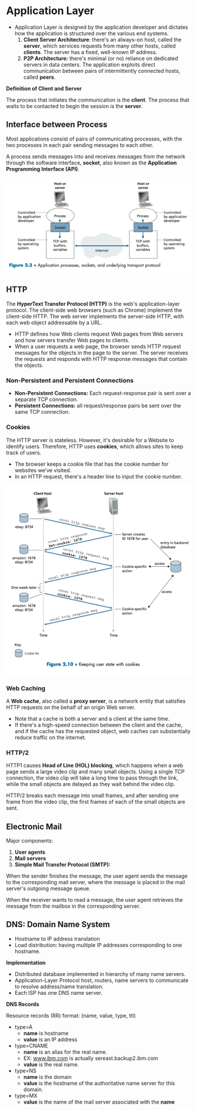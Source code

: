 # Application Layer

* Application Layer is designed by the application developer and dictates how the application is structured over the various end systems.
    1. **Client Server Architecture**: there's an always-on host, called the **server**, which services requests from many other hosts, called **clients**. The server has a fixed, well-known IP address.
    2. **P2P Architecture:** there's minimal (or no) reliance on dedicated servers in data centers. The application exploits direct communication between pairs of intermittently connected hosts, called **peers**.

**Definition of Client and Server**

The process that initiates the communication is the **client**. The process that waits to be contacted to begin the session is the **server**.

## Interface between Process
Most applications consist of pairs of communicating processes, with the two processes in each pair sending messages to each other.

A process sends messages into and receives messages from the network through the software interface, **socket**, also known as the **Application Programming Interface (API)**.

![Figure29](./image/Figure29.png)

## HTTP

The **HyperText Transfer Protocol (HTTP)** is the web's application-layer protocol. The client-side web browsers (such as Chrome) implement the client-side HTTP. The web server implements the server-side HTTP, with each web object addressable by a URL.

* HTTP defines how Web clients request Web pages from Web servers and how servers transfer Web pages to clients.
* When a user requests a web page, the browser sends HTTP request messages for the objects in the page to the server. The server receives the requests and responds with HTTP response messages that contain the objects.

### Non-Persistent and Persistent Connections
* **Non-Persistent Connections:** Each request-response pair is sent over a separate TCP connection.
* **Persistent Connections:** all request/response pairs be sent over the same TCP connection.

### Cookies

The HTTP server is stateless. However, it's desirable for a Website to identify users. Therefore, HTTP uses **cookies**, which allows sites to keep track of users.
* The browser keeps a cookie file that has the cookie number for websites we've visited.
* In an HTTP request, there's a header line to input the cookie number.

![Figure30](./image/Figure30.png)

### Web Caching

A **Web cache**, also called a **proxy server**, is a network entity that satisfies HTTP requests on the behalf of an origin Web server.
* Note that a cache is both a server and a client at the same time.
* If there's a high-speed connection between the client and the cache, and if the cache has the requested object, web caches can substantially reduce traffic on the internet.

### HTTP/2

HTTP1 causes **Head of Line (HOL) blocking**, which happens when a web page sends a large video clip and many small objects. Using a single TCP connection, the video clip will take a long time to pass through the link, while the small objects are delayed as they wait behind the video clip.

HTTP/2 breaks each message into small frames, and after sending one frame from the video clip, the first frames of each of the small objects are sent.

## Electronic Mail


Major components:

1. **User agents**
2. **Mail servers**
3. **Simple Mail Transfer Protocol (SMTP):**

When the sender finishes the message, the user agent sends the message to the corresponding mail server, where the message is placed in the mail server's outgoing message queue.

When the receiver wants to read a message, the user agent retrieves the message from the mailbox in the corresponding server.

## DNS: Domain Name System

* Hostname to IP address translation
* Load distribution: having multiple IP addresses corresponding to one hostname.

**Implementation**
* Distributed database implemented in hierarchy of many name servers.
* Application-Layer Protocol host, routers, name servers to communicate to resolve address/name translation.
* Each ISP has one DNS name server.
 
**DNS Records**

Resource records (RR) format: (name, value, type, ttl)

* type=A
    * **name** is hostname
    * **value** is an IP address
* type=CNAME
    * **name** is an alias for the real name.
    * EX: www.ibm.com is actually sereast.backup2.ibm.com
    * **value** is the real name.
* type=NS
    * **name** is the domain
    * **value** is the hostname of the authoritative name server for this domain.
* type=MX
    * **value** is the name of the mail server associated with the **name**
